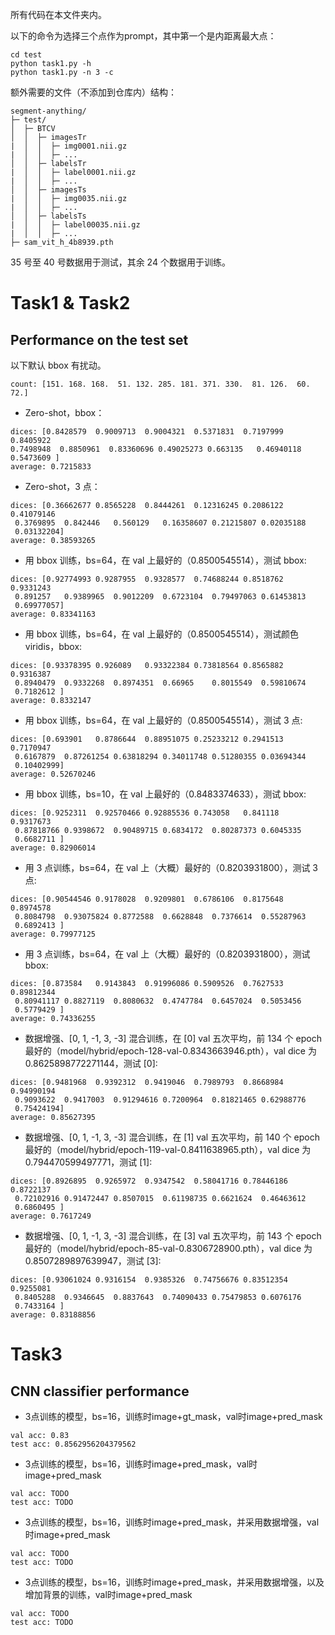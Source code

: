 所有代码在本文件夹内。

以下的命令为选择三个点作为prompt，其中第一个是内距离最大点：
```
cd test
python task1.py -h
python task1.py -n 3 -c
```

额外需要的文件（不添加到仓库内）结构：
```
segment-anything/
├─ test/
│  ├─ BTCV
│  │  ├─ imagesTr
|  │  │  ├─ img0001.nii.gz
|  │  │  ├─ ...
│  │  ├─ labelsTr
|  │  │  ├─ label0001.nii.gz
|  │  │  ├─ ...
│  │  ├─ imagesTs
|  │  │  ├─ img0035.nii.gz
|  │  │  ├─ ...
│  │  ├─ labelsTs
|  │  │  ├─ label00035.nii.gz
|  │  │  ├─ ...
├─ sam_vit_h_4b8939.pth
```

35 号至 40 号数据用于测试，其余 24 个数据用于训练。

# Task1 & Task2
## Performance on the test set

以下默认 bbox 有扰动。

```
count: [151. 168. 168.  51. 132. 285. 181. 371. 330.  81. 126.  60.  72.]
```

*   Zero-shot，bbox：
```
dices: [0.8428579  0.9009713  0.9004321  0.5371831  0.7197999  0.8405922
0.7498948  0.8850961  0.83360696 0.49025273 0.663135   0.46940118
0.5473609 ]
average: 0.7215833
```
*   Zero-shot，3 点：
```
dices: [0.36662677 0.8565228  0.8444261  0.12316245 0.2086122  0.41079146
 0.3769895  0.842446   0.560129   0.16358607 0.21215807 0.02035188
 0.03132204]
average: 0.38593265
```

*   用 bbox 训练，bs=64，在 val 上最好的（0.8500545514），测试 bbox:
```
dices: [0.92774993 0.9287955  0.9328577  0.74688244 0.8518762  0.9331243
 0.891257   0.9389965  0.9012209  0.6723104  0.79497063 0.61453813
 0.69977057]
average: 0.83341163
```

*   用 bbox 训练，bs=64，在 val 上最好的（0.8500545514），测试颜色 viridis，bbox:
```
dices: [0.93378395 0.926089   0.93322384 0.73818564 0.8565882  0.9316387
 0.8940479  0.9332268  0.8974351  0.66965    0.8015549  0.59810674
 0.7182612 ]
average: 0.8332147
```

*   用 bbox 训练，bs=64，在 val 上最好的（0.8500545514），测试 3 点:
```
dices: [0.693901   0.8786644  0.88951075 0.25233212 0.2941513  0.7170947
 0.6167879  0.87261254 0.63818294 0.34011748 0.51280355 0.03694344
 0.10402999]
average: 0.52670246
```

*   用 bbox 训练，bs=10，在 val 上最好的（0.8483374633），测试 bbox:
```
dices: [0.9252311  0.92570466 0.92885536 0.743058   0.841118   0.9317673
 0.87818766 0.9398672  0.90489715 0.6834172  0.80287373 0.6045335
 0.6682711 ]
average: 0.82906014
```

*   用 3 点训练，bs=64，在 val 上（大概）最好的（0.8203931800），测试 3 点:
```
dices: [0.90544546 0.9178028  0.9209801  0.6786106  0.8175648  0.8974578
 0.8084798  0.93075824 0.8772588  0.6628848  0.7376614  0.55287963
 0.6892413 ]
average: 0.79977125
```

*   用 3 点训练，bs=64，在 val 上（大概）最好的（0.8203931800），测试 bbox:
```
dices: [0.873584   0.9143843  0.91996086 0.5909526  0.7627533  0.89812344
 0.80941117 0.8827119  0.8080632  0.4747784  0.6457024  0.5053456
 0.5779429 ]
average: 0.74336255
```

*   数据增强、[0, 1, -1, 3, -3] 混合训练，在 [0] val 五次平均，前 134 个 epoch 最好的（model/hybrid/epoch-128-val-0.8343663946.pth），val dice 为 0.8625898772271144，测试 [0]:
```
dices: [0.9481968  0.9392312  0.9419046  0.7989793  0.8668984  0.94990194
 0.9093622  0.9417003  0.91294616 0.7200964  0.81821465 0.62988776
 0.75424194]
average: 0.85627395
```

*   数据增强、[0, 1, -1, 3, -3] 混合训练，在 [1] val 五次平均，前 140 个 epoch 最好的（model/hybrid/epoch-119-val-0.8411638965.pth），val dice 为 0.794470599497771，测试 [1]:
```
dices: [0.8926895  0.9265972  0.9347542  0.58041716 0.78446186 0.8722137
 0.72102916 0.91472447 0.8507015  0.61198735 0.6621624  0.46463612
 0.6860495 ]
average: 0.7617249
```

*   数据增强、[0, 1, -1, 3, -3] 混合训练，在 [3] val 五次平均，前 143 个 epoch 最好的（model/hybrid/epoch-85-val-0.8306728900.pth），val dice 为 0.8507289897639947，测试 [3]:
```
dices: [0.93061024 0.9316154  0.9385326  0.74756676 0.83512354 0.9255081
 0.8405288  0.9346645  0.8837643  0.74090433 0.75479853 0.6076176
 0.7433164 ]
average: 0.83188856
```


# Task3
## CNN classifier performance
*   3点训练的模型，bs=16，训练时image+gt_mask，val时image+pred_mask
```
val acc: 0.83
test acc: 0.8562956204379562
```

*   3点训练的模型，bs=16，训练时image+pred_mask，val时image+pred_mask
```
val acc: TODO
test acc: TODO
```

*   3点训练的模型，bs=16，训练时image+pred_mask，并采用数据增强，val时image+pred_mask
```
val acc: TODO
test acc: TODO
```

*   3点训练的模型，bs=16，训练时image+pred_mask，并采用数据增强，以及增加背景的训练，val时image+pred_mask
```
val acc: TODO
test acc: TODO
```
